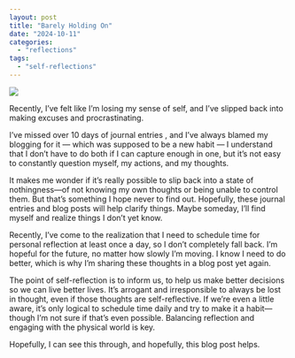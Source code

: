 ```yaml
---
layout: post
title: "Barely Holding On"
date: "2024-10-11"
categories: 
  - "reflections"
tags: 
  - "self-reflections"
---
```


![](https://dmuolhoi.wordpress.com/wp-content/uploads/2024/10/img-20241011-wa00163758567601252656474.jpg?w=1024)

Recently, I’ve felt like I’m losing my sense of self, and I’ve slipped back into making excuses and procrastinating.

I’ve missed over 10 days of journal entries , and I’ve always blamed my blogging for it — which was supposed to be a new habit — I understand that I don’t have to do both if I can capture enough in one, but it’s not easy to constantly question myself, my actions, and my thoughts.

It makes me wonder if it’s really possible to slip back into a state of nothingness—of not knowing my own thoughts or being unable to control them. But that’s something I hope never to find out. Hopefully, these journal entries and blog posts will help clarify things. Maybe someday, I’ll find myself and realize things I don’t yet know.

Recently, I’ve come to the realization that I need to schedule time for personal reflection at least once a day, so I don’t completely fall back. I’m hopeful for the future, no matter how slowly I’m moving. I know I need to do better, which is why I’m sharing these thoughts in a blog post yet again.

The point of self-reflection is to inform us, to help us make better decisions so we can live better lives. It’s arrogant and irresponsible to always be lost in thought, even if those thoughts are self-reflective. If we’re even a little aware, it’s only logical to schedule time daily and try to make it a habit—though I’m not sure if that’s even possible. Balancing reflection and engaging with the physical world is key.

Hopefully, I can see this through, and hopefully, this blog post helps.
